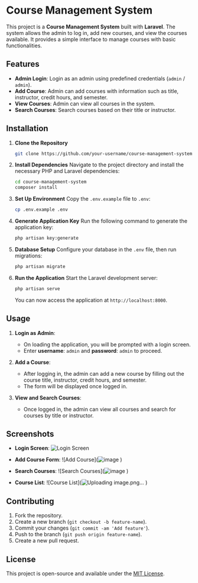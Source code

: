 # Course Management System

This project is a **Course Management System** built with **Laravel**. The system allows the admin to log in, add new courses, and view the courses available. It provides a simple interface to manage courses with basic functionalities.

## Features
- **Admin Login**: Login as an admin using predefined credentials (`admin` / `admin`).
- **Add Course**: Admin can add courses with information such as title, instructor, credit hours, and semester.
- **View Courses**: Admin can view all courses in the system.
- **Search Courses**: Search courses based on their title or instructor.

## Installation

1. **Clone the Repository**
    ```bash
    git clone https://github.com/your-username/course-management-system.git
    ```

2. **Install Dependencies**
    Navigate to the project directory and install the necessary PHP and Laravel dependencies:
    ```bash
    cd course-management-system
    composer install
    ```

3. **Set Up Environment**
    Copy the `.env.example` file to `.env`:
    ```bash
    cp .env.example .env
    ```

4. **Generate Application Key**
    Run the following command to generate the application key:
    ```bash
    php artisan key:generate
    ```

5. **Database Setup**
    Configure your database in the `.env` file, then run migrations:
    ```bash
    php artisan migrate
    ```

6. **Run the Application**
    Start the Laravel development server:
    ```bash
    php artisan serve
    ```
    You can now access the application at `http://localhost:8000`.

## Usage

1. **Login as Admin**:
    - On loading the application, you will be prompted with a login screen.
    - Enter **username**: `admin` and **password**: `admin` to proceed.

2. **Add a Course**:
    - After logging in, the admin can add a new course by filling out the course title, instructor, credit hours, and semester.
    - The form will be displayed once logged in.

3. **View and Search Courses**:
    - Once logged in, the admin can view all courses and search for courses by title or instructor.

## Screenshots

- **Login Screen**:
  ![Login Screen](![image](https://github.com/user-attachments/assets/b93292a7-1651-49bd-afca-d124d54d355e)
)

- **Add Course Form**:
  ![Add Course](![image](![image](https://github.com/user-attachments/assets/3d2c5efc-6d71-4220-8c70-af0df2fa53ee)
)
)

- **Search Courses**:
  ![Search Courses](![image](![image](https://github.com/user-attachments/assets/6bfbe7cd-1a6a-4df4-ba82-a3ad70d3e953)
)
)

- **Course List**:
  ![Course List](![Uploading image.png…](![image](https://github.com/user-attachments/assets/5b0f3d9a-6846-4ad2-86a4-9d184909e592)
)
)

## Contributing

1. Fork the repository.
2. Create a new branch (`git checkout -b feature-name`).
3. Commit your changes (`git commit -am 'Add feature'`).
4. Push to the branch (`git push origin feature-name`).
5. Create a new pull request.

## License
This project is open-source and available under the [MIT License](LICENSE).
